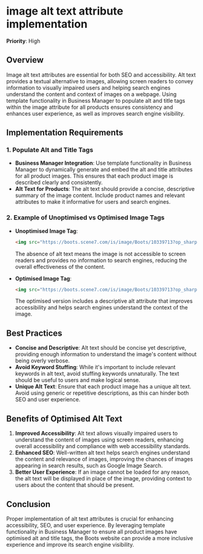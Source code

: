 
# image alt text attribute implementation

**Priority**: High

## Overview

Image alt text attributes are essential for both SEO and accessibility. Alt text provides a textual alternative to images, allowing screen readers to convey information to visually impaired users and helping search engines understand the content and context of images on a webpage. Using template functionality in Business Manager to populate alt and title tags within the image attribute for all products ensures consistency and enhances user experience, as well as improves search engine visibility.

## Implementation Requirements

### 1. Populate Alt and Title Tags

- **Business Manager Integration**: Use template functionality in Business Manager to dynamically generate and embed the alt and title attributes for all product images. This ensures that each product image is described clearly and consistently.
- **Alt Text for Products**: The alt text should provide a concise, descriptive summary of the image content. Include product names and relevant attributes to make it informative for users and search engines.

### 2. Example of Unoptimised vs Optimised Image Tags

- **Unoptimised Image Tag**:
  ```html
  <img src="https://boots.scene7.com/is/image/Boots/10339713?op_sharpen=1" alt="" class="oct-image oct-image--lazy" data-testid="lazy-image" decoding="async" loading="lazy">
  ```
  The absence of alt text means the image is not accessible to screen readers and provides no information to search engines, reducing the overall effectiveness of the content.

- **Optimised Image Tag**:
  ```html
  <img src="https://boots.scene7.com/is/image/Boots/10339713?op_sharpen=1" alt="L'Oréal Paris Bright Reveal Dark Spot UV Fluid SPF 50+ Niacinamide 50ml Product Image" class="oct-image oct-image--lazy" data-testid="lazy-image" decoding="async" loading="lazy">
  ```
  The optimised version includes a descriptive alt attribute that improves accessibility and helps search engines understand the context of the image.

## Best Practices

- **Concise and Descriptive**: Alt text should be concise yet descriptive, providing enough information to understand the image's content without being overly verbose.
- **Avoid Keyword Stuffing**: While it's important to include relevant keywords in alt text, avoid stuffing keywords unnaturally. The text should be useful to users and make logical sense.
- **Unique Alt Text**: Ensure that each product image has a unique alt text. Avoid using generic or repetitive descriptions, as this can hinder both SEO and user experience.

## Benefits of Optimised Alt Text

1. **Improved Accessibility**: Alt text allows visually impaired users to understand the content of images using screen readers, enhancing overall accessibility and compliance with web accessibility standards.
2. **Enhanced SEO**: Well-written alt text helps search engines understand the content and relevance of images, improving the chances of images appearing in search results, such as Google Image Search.
3. **Better User Experience**: If an image cannot be loaded for any reason, the alt text will be displayed in place of the image, providing context to users about the content that should be present.

## Conclusion

Proper implementation of alt text attributes is crucial for enhancing accessibility, SEO, and user experience. By leveraging template functionality in Business Manager to ensure all product images have optimised alt and title tags, the Boots website can provide a more inclusive experience and improve its search engine visibility.
